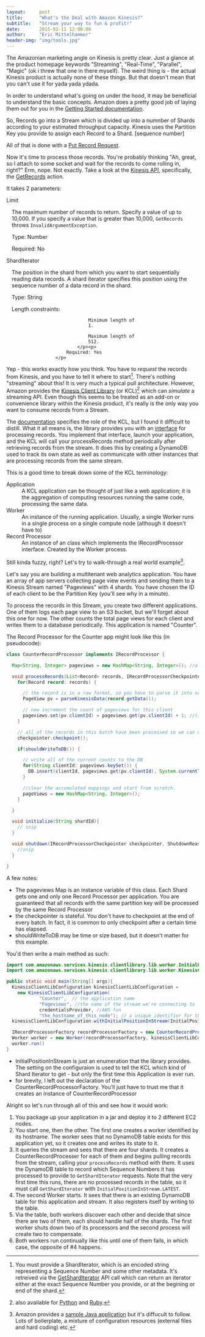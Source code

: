 ```yaml
---
layout:     post
title:      "What's the Deal with Amazon Kinesis?"
subtitle:   "Stream your way to fun & profit!"
date:       2015-02-11 12:00:00
author:     "Eric Mittelhammer"
header-img: "img/tools.jpg"
---
```


The Amazonian marketing angle on Kinesis is pretty clear.  Just a glance at the product homepage
keywords "Streaming", "Real-Time", "Parallel", "Magic" (ok i threw that one in there myself).  The weird thing is - the actual Kinesis product is actually none of these things.  But that doesn't mean that you can't use it for yada yada ydada.

In order to understand what's going on under the hood, it may be beneficial to understand the basic concepts.  Amazon does a pretty good job of laying them out for you in the [Getting Started documentation](http://aws.amazon.com/kinesis/getting-started/).

So, Records go into a Stream which is divided up into a numnber of Shards according to your estimated throughput capacity.  Kinesis uses the Partition Key you provide to assign each Record to a Shard. [sequence number]

All of that is done with a [Put Record Request](http://docs.aws.amazon.com/kinesis/latest/APIReference/API_PutRecord.html).  

Now it's time to process those records. You're probably thinking "Ah, great, so I attach to some socket and wait for the records to come rolling in, right?" Erm, nope. Not exactly. Take a look at the [Kinesis API](http://docs.aws.amazon.com/kinesis/latest/APIReference/Welcome.html), specifically, the [GetRecords](http://docs.aws.amazon.com/kinesis/latest/APIReference/API_GetRecords.html) action.

It takes 2 parameters:

<dl>
  <dt>Limit</dt>
  <dd style="margin-left: 1em"><p>The maximum number of records to return. Specify a value of up to 10,000. If you specify
            a value that is greater than 10,000, <code class="code">GetRecords</code> throws
                <code class="code">InvalidArgumentException</code>.</p><p>
            Type:
              Number</p><p>
                        Required: No
                    </p>
  </dd>
  <dt>ShardIterator</dt>
  <dd style="margin-left: 1em"><p>The position in the shard from which you want to start sequentially reading data records.
            A shard iterator specifies this position using the sequence number of a data record in
            the shard.</p><p>
            Type:
              String</p><p>
                            Length constraints:

                                Minimum length of
                                1.

                                Maximum length of
                                512.
                            </p><p>
                        Required: Yes
                    </p>
  </dd>
</dl>

Yep - this works exactly how you think.  You have to _request_ the records from Kinesis, and you have to tell it where to start[^1].  There's nothing "streaming" about this! It is very much a typical pull architecture.  However, Amazon provides the [Kinesis Client Library](https://github.com/awslabs/amazon-kinesis-client) (or KCL)[^2] which can _simulate_ a streaming API.  Even though this seems to be treated as an add-on or convenience library within the Kinesis product, it's really is the only way you want to consume records from a Stream.  

The [documentation](http://docs.aws.amazon.com/kinesis/latest/dev/developing-consumer-apps-with-kcl.html#kinesis-record-processor-kcl-role) specifies the role of the KCL, but I found it difficult to distill.  What it all means is, the library provides you with an [interface](https://github.com/awslabs/amazon-kinesis-client/blob/master/src/main/java/com/amazonaws/services/kinesis/clientlibrary/interfaces/IRecordProcessor.java) for processing records.  You implement that interface, launch your application, and the KCL will call your processRecords method periodcally after retrieving records from the stream.  It does this by creating a DynamoDB used to track its own state as well as communicate with other instances that are processing records from the same stream.

This is a good time to break down some of the KCL terminology:
<dl>
  <dt>Application</dt>
  <dd>A KCL application can be thought of just like a web application; it is the aggregation of computing resources running the same code, processing the same data.</dd>
  <dt>Worker</dt>
  <dd>An instance of the running application.  Usually, a single Worker runs in a single process on a single compute node (although it doesn't have to)</dd>
  <dt>Record Processor</dt>
  <dd>An instance of an class which implements the IRecordProcessor interface. Created by the Worker process.</dd>
</dl>

Still kinda fuzzy, right?  Let's try to walk-through a real world example[^3].

Let's say you are building a multitenant web analytics application.  You have an array of app servers collecting page view events and sending them to a Kinesis Stream named "Pageviews" with 4 shards.  You have chosen the ID of each client to be the Partition Key (you'll see why in a minute).

To process the records in this Stream, you create two different applications.  One of them logs each page view to an S3 bucket, but we'll forget about this one for now. The other counts the total page views for each client and writes them to a database periodically.  This application is named "Counter".

The Record Processor for the Counter app might look like this (in pseudocode):

~~~~~~ java
class CounterRecordProcessor implements IRecordProcessor {

  Map<String, Integer> pageviews = new HashMap<String, Integer>(); //a map of each client Id to the total number of pageviews

  void processRecords(List<Record> records, IRecordProcessorCheckpointer checkpointer) {
    for(Record record: records) {

      // the record is in a raw format, so you have to parse it into something useable
      PageView pv = parseKinesisData(record.getData());

      // now increment the count of pageviews for this client
      pageviews.set(pv.clientId) = pageviews.get(pv.clientId) + 1; //(Java Collections...SMH)
    }

    // all of the records in this batch have been processed so we can update the checkpoint
    checkpointer.checkpoint();

    if(shouldWriteToDB()) {

      // write all of the current counts to the DB
      for(String clientId: pageviews.keySet()) {
        DB.insert(clientId, pageviews.get(pv.clientId), System.currentTimeMillis());
      }

      //clear the accumulated mappings and start from scratch.
      pageViews = new HashMap<String, Integer>();
    }

  }

  void initialize(String shardId){
    // snip
  }

  void shutdown(IRecordProcessorCheckpointer checkpointer, ShutdownReason reason){
    //snip
  }

}
~~~~~~

A few notes:

* The pageviews Map is an instance variable of this class.  Each Shard gets one and only one Record Processor per application.  You are guaranteed that all records with the same partition key will be processed by the same Record Processor
* the checkpointer is stateful.  You don't have to checkpoint at the end of every batch.  In fact, it is common to only checkpoint after a certain time has elapsed.
* shouldWriteToDB may be time or size based, but it doesn't matter for this example.

You'd then write a main method as such:

~~~~~~ java
import com.amazonaws.services.kinesis.clientlibrary.lib.worker.InitialPositionInStream;
import com.amazonaws.services.kinesis.clientlibrary.lib.worker.KinesisClientLibConfiguration;

public static void main(String[] args){
  KinesisClientLibConfiguration kinesisClientLibConfiguration =
    new KinesisClientLibConfiguration(
            "Counter",  // the application name
            "Pageviews", //the name of the stream we're connecting to
            credentialsProvider, //AWS fun
            "the_hostname_of_this_node"); // a unique identifier for this worker instance
  kinesisClientLibConfiguration.withInitialPositionInStream(InitialPositionInStream.LATEST);

  IRecordProcessorFactory recordProcessorFactory = new CounterRecordProcessorFactory();
  Worker worker = new Worker(recordProcessorFactory, kinesisClientLibConfiguration);
  worker.run()
}
~~~~~~

* InitialPositionInStream is just an enumeration that the library provides.  The setting on the configuraion is used to tell the KCL which kind of Shard Iterator to get - but only the first time this Application is ever run.
* for brevity, I left out the declaration of the CounterRecordProcessorFactory.  You'll just have to trust me that it creates an instance of CounterRecordProcessor

Alright so let's run through all of this and see how it would work:

1. You package up your application in a jar and deploy it to 2 different EC2 nodes.
2. You start one, then the other.  The first one creates a worker identified by its hostname. The worker sees that no DynamoDB table exists for this application yet, so it creates one and writes its state to it.  
3. It queries the stream and sees that there are four shards. It creates a CounterRecordProcesser for each of them and begins pulling records from the stream, calling your `processRecords` method with them.  It uses the  DynamoDB table to record which Sequence Numbers it has processed to provide to `GetShardIterator` requests.  Note that the very first time this runs, there are no processed records in the table, so it must call `GetShardIterator` with `InitialPositionInStream.LATEST`.
3. The second Worker starts.  It sees that there is an existing DynamoDB table for this application and stream.  It also registers itself by writing to the table.
4. Via the table, both workers discover each other and decide that since there are two of them, each should handle half of the shards.  The first worker shuts down two of its processors and the second process will create two to compensate.
5. Both workers run continually like this until one of them fails, in which case, the opposite of #4 happens.


[^1]: You must provide a ShardIterator, which is an encoded string representing a Sequence Number and some other metadata.  It's retreived via the [GetShardIterator](http://docs.aws.amazon.com/kinesis/latest/APIReference/API_GetShardIterator.html) API call which can return an iterator either at the exact Sequence Number you provide, or at the begining or end of the shard.

[^2]: also available for [Python](https://github.com/awslabs/amazon-kinesis-client-python) and [Ruby](https://github.com/awslabs/amazon-kinesis-client-ruby).

[^3]: Amazon provides a [sample Java application](https://github.com/aws/aws-sdk-java/tree/master/src/samples/AmazonKinesis) but it's diffucult to follow.  Lots of boilerplate, a mixture of configuration resources (external files and hard coding) etc.
